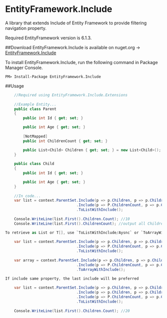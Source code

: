# EntityFramework.Include

A library that extends Include of Entity Framework to provide filtering navigation property.

Required EntityFramework version is 6.1.3.

##Download
EntityFramework.Include is available on nuget.org -> [EntityFramework.Include](https://www.nuget.org/packages/EntityFramework.Include/)

To install EntityFramework.Include, run the following command in Package Manager Console.

    PM> Install-Package EntityFramework.Include

##Usage
```c#
    //Required using EntityFramework.Include.Extensions
    
    //Example Entity...
    public class Parent
    {
        public int Id { get; set; }

        public int Age { get; set; }
        
        [NotMapped]
        public int ChildrenCount { get; set; }

        public List<Child> Children { get; set; } = new List<Child>();
    }
    
    public class Child
    {
        public int Id { get; set; }

        public int Age { get; set; }
    }
    
    //In code...
    var list = context.ParentSet.Include(p => p.Children, p => p.Children.Take(10).ToList())
                                .Include(p => P.ChildrenCount, p => p.Children.Count)
                                .ToListWithInclude();
    
    Console.WriteLine(list.First().Children.Count); //10
    Console.WriteLine(list.First().ChildrenCount); //output all Children count

To retrieve as List or T[], use `ToListWithInclude/Aysnc` or `ToArrayWithInclude/Aysnc`
    
    var list = context.ParentSet.Include(p => p.Children, p => p.Children.Take(10).ToList())
                                .Include(p => P.ChildrenCount, p => p.Children.Count)
                                .ToListWithInclude();
                                
    var array = context.ParentSet.Include(p => p.Children, p => p.Children.Take(10).ToList())
                                .Include(p => P.ChildrenCount, p => p.Children.Count)
                                .ToArrayWithInclude();
                                
If include same property, the last include will be preferred

    var list = context.ParentSet.Include(p => p.Children, p => p.Children.Take(10).ToList())
                                .Include(p => p.Children, p => p.Children.Take(20).ToList()) //duplicate
                                .Include(p => P.ChildrenCount, p => p.Children.Count)
                                .ToListWithInclude();
                                
    Console.WriteLine(list.First().Children.Count); //20
```
